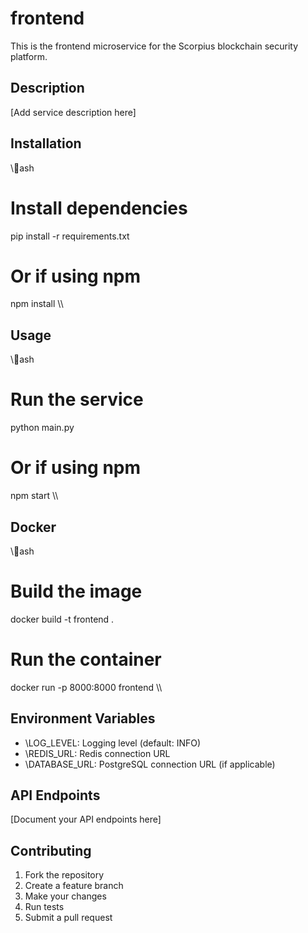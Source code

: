 # frontend

This is the frontend microservice for the Scorpius blockchain security platform.

## Description

[Add service description here]

## Installation

\\\ash
# Install dependencies
pip install -r requirements.txt

# Or if using npm
npm install
\\\

## Usage

\\\ash
# Run the service
python main.py

# Or if using npm
npm start
\\\

## Docker

\\\ash
# Build the image
docker build -t frontend .

# Run the container
docker run -p 8000:8000 frontend
\\\

## Environment Variables

- \LOG_LEVEL\: Logging level (default: INFO)
- \REDIS_URL\: Redis connection URL
- \DATABASE_URL\: PostgreSQL connection URL (if applicable)

## API Endpoints

[Document your API endpoints here]

## Contributing

1. Fork the repository
2. Create a feature branch
3. Make your changes
4. Run tests
5. Submit a pull request
